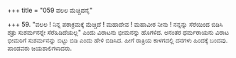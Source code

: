 +++
title = "059 ವಲಲ ಮೆಚ್ಚಿದನೈ"

+++
59. "ವಲಲ ! ನಿನ್ನ ಪರಾಕ್ರಮಕ್ಕೆ ಮೆಚ್ಚಿದೆ ! ಮಹಾದೇವ ! ಮಹಾವೀರ ನೀನು ! ನನ್ನನ್ನು ಸೆರೆಯಿಂದ ಬಿಡಿಸಿ ಶತ್ರು ಸುಶರ್ಮನನ್ನೇ ಸೆರೆಹಿಡಿದೆಯಲ್ಲ" ಎಂದು ವಿರಾಟನು ಭೀಮನನ್ನು ಹೊಗಳಿದ. ಅನಂತರ ಧರ್ಮರಾಯನು ವಿರಾಟ ಭೀಮರಿಗೆ ಸುಶರ್ಮನನ್ನು ಬಿಟ್ಟು ಬಿಡಿ ಎಂದು ಹೇಳಿ ಬಿಡಿಸಿದ. ಹೀಗೆ ರಾತ್ರಿಯ ಕಾಳಗದಲ್ಲಿ ದನಗಳು ಹಿಂದಕ್ಕೆ ಬಂದವು. ಪಾಂಡವರು ಜಯಶಾಲಿಗಳಾದರು.